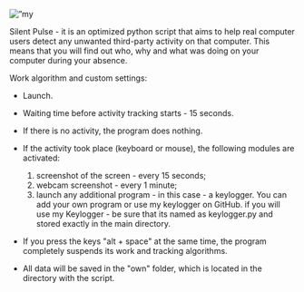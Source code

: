 <p align=”center”>
<img width=”200" height=”200" src=”https://github.com/raikoho/silent-pulse/assets/46958633/60bb6cfb-e834-4d6c-83c8-3df7e6a134bb" alt=”my banner”>
</p>

Silent Pulse - it is an optimized python script that aims to help real computer users detect any unwanted third-party activity on that computer.
This means that you will find out who, why and what was doing on your computer during your absence.

Work algorithm and custom settings:
- Launch.
- Waiting time before activity tracking starts - 15 seconds.
- If there is no activity, the program does nothing.
- If the activity took place (keyboard or mouse), the following modules are activated:
    1) screenshot of the screen - every 15 seconds;
    2) webcam screenshot - every 1 minute;
    3) launch any additional program - in this case - a keylogger. You can add your own program or use my keylogger on GitHub.
       if you will use my Keylogger - be sure that its named as keylogger.py and stored exactly in the main directory.
       
- If you press the keys "alt + space" at the same time, the program completely suspends its work and tracking algorithms.
- All data will be saved in the "own" folder, which is located in the directory with the script.
